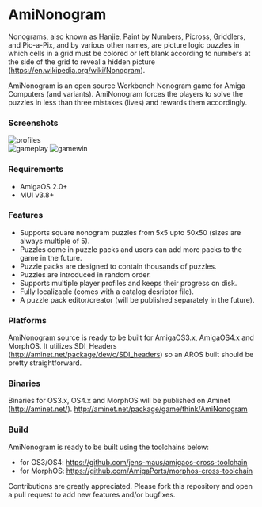 # AmiNonogram
Nonograms, also known as Hanjie, Paint by Numbers, Picross, Griddlers, and
Pic-a-Pix, and by various other names, are picture logic puzzles in which
cells in a grid must be colored or left blank according to numbers at the side
of the grid to reveal a hidden picture (https://en.wikipedia.org/wiki/Nonogram).

AmiNonogram is an open source Workbench Nonogram game for Amiga Computers (and variants).
AmiNonogram forces the players to solve the puzzles in less than three mistakes (lives) and rewards them accordingly.

### Screenshots
![profiles](https://hosting.photobucket.com/images/r610/Alpyre55/AmiNonogram_Profiles.gif)</br>
![gameplay](https://hosting.photobucket.com/images/r610/Alpyre55/AmiNonogram_GifAnim.gif)
![gamewin](https://hosting.photobucket.com/images/r610/Alpyre55/WinScreen.gif)

### Requirements
- AmigaOS 2.0+
- MUI v3.8+

### Features
- Supports square nonogram puzzles from 5x5 upto 50x50 (sizes are always multiple of 5).
- Puzzles come in puzzle packs and users can add more packs to the game in the future.
- Puzzle packs are designed to contain thousands of puzzles.
- Puzzles are introduced in random order.
- Supports multiple player profiles and keeps their progress on disk.
- Fully localizable (comes with a catalog desriptor file).
- A puzzle pack editor/creator (will be published separately in the future).

### Platforms
AmiNonogram source is ready to be built for AmigaOS3.x, AmigaOS4.x and MorphOS.
It utilizes SDI_Headers (http://aminet.net/package/dev/c/SDI_headers) so an AROS
built should be pretty straightforward.

### Binaries
Binaries for OS3.x, OS4.x and MorphOS will be published on Aminet (http://aminet.net/).
http://aminet.net/package/game/think/AmiNonogram

### Build
AmiNonogram is ready to be built using the toolchains below:
- for OS3/OS4: https://github.com/jens-maus/amigaos-cross-toolchain
- for MorphOS: https://github.com/AmigaPorts/morphos-cross-toolchain

Contributions are greatly appreciated. Please fork this repository and open a pull request to add new features and/or bugfixes.
